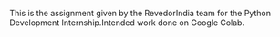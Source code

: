 This is the assignment given by the RevedorIndia team for the Python Development Internship.Intended work done on Google Colab.
